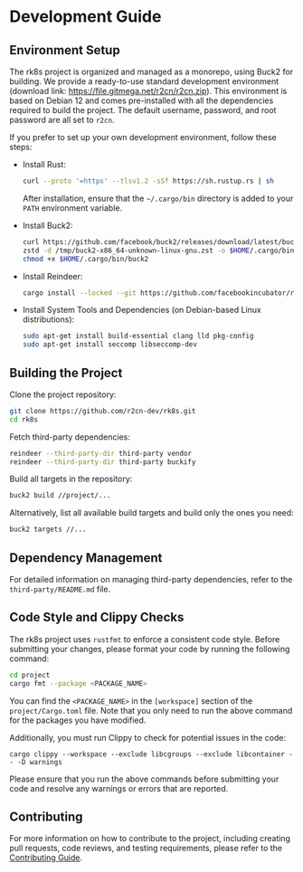# Development Guide

## Environment Setup

The rk8s project is organized and managed as a monorepo, using Buck2 for building. We provide a ready-to-use standard development environment (download link: https://file.gitmega.net/r2cn/r2cn.zip). This environment is based on Debian 12 and comes pre-installed with all the dependencies required to build the project. The default username, password, and root password are all set to `r2cn`.

If you prefer to set up your own development environment, follow these steps:

- Install Rust:

  ```bash
  curl --proto '=https' --tlsv1.2 -sSf https://sh.rustup.rs | sh
  ```

  After installation, ensure that the `~/.cargo/bin` directory is added to your `PATH` environment variable.

- Install Buck2:

  ```bash
  curl https://github.com/facebook/buck2/releases/download/latest/buck2-x86_64-unknown-linux-gnu.zst --output /tmp/buck2-x86_64-unknown-linux-gnu.zst --location
  zstd -d /tmp/buck2-x86_64-unknown-linux-gnu.zst -o $HOME/.cargo/bin/buck2
  chmod +x $HOME/.cargo/bin/buck2
  ```

- Install Reindeer:

  ```bash
  cargo install --locked --git https://github.com/facebookincubator/reindeer reindeer
  ```

- Install System Tools and Dependencies (on Debian-based Linux distributions):

  ```bash
  sudo apt-get install build-essential clang lld pkg-config
  sudo apt-get install seccomp libseccomp-dev
  ```

## Building the Project

Clone the project repository:

```bash
git clone https://github.com/r2cn-dev/rk8s.git
cd rk8s
```

Fetch third-party dependencies:

```bash
reindeer --third-party-dir third-party vendor
reindeer --third-party-dir third-party buckify
```

Build all targets in the repository:

```bash
buck2 build //project/...
```

Alternatively, list all available build targets and build only the ones you need:

```bash
buck2 targets //...
```

## Dependency Management

For detailed information on managing third-party dependencies, refer to the `third-party/README.md` file.

## Code Style and Clippy Checks

The rk8s project uses `rustfmt` to enforce a consistent code style. Before submitting your changes, please format your code by running the following command:

```bash
cd project
cargo fmt --package <PACKAGE_NAME>
```

You can find the `<PACKAGE_NAME>` in the `[workspace]` section of the `project/Cargo.toml` file. Note that you only need to run the above command for the packages you have modified.

Additionally, you must run Clippy to check for potential issues in the code:

```
cargo clippy --workspace --exclude libcgroups --exclude libcontainer -- -D warnings
```

Please ensure that you run the above commands before submitting your code and resolve any warnings or errors that are reported.

## Contributing

For more information on how to contribute to the project, including creating pull requests, code reviews, and testing requirements, please refer to the [Contributing Guide](./contributing.md).